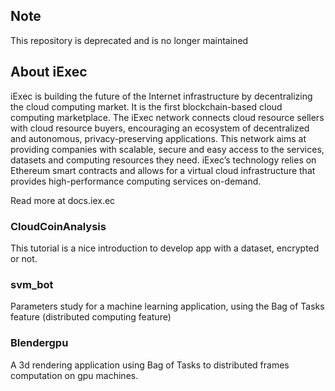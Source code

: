 ## Note
This repository is deprecated and is no longer maintained

## About iExec

iExec is building the future of the Internet infrastructure by decentralizing the cloud computing market. It is the first blockchain-based cloud computing marketplace.
The iExec network connects cloud resource sellers with cloud resource buyers, encouraging an ecosystem of decentralized and autonomous, privacy-preserving applications.
This network aims at providing companies with scalable, secure and easy access to the services, datasets and computing resources they need. iExec’s technology relies on Ethereum smart contracts and allows for a virtual cloud infrastructure that provides high-performance computing services on-demand.

Read more at docs.iex.ec


### CloudCoinAnalysis

This tutorial is a nice introduction to develop app with a dataset, encrypted or not.
 
### svm_bot

Parameters study for a machine learning application, using the Bag of Tasks feature (distributed computing feature)  

### Blendergpu

A 3d rendering application using Bag of Tasks to distributed frames computation on gpu machines.    


